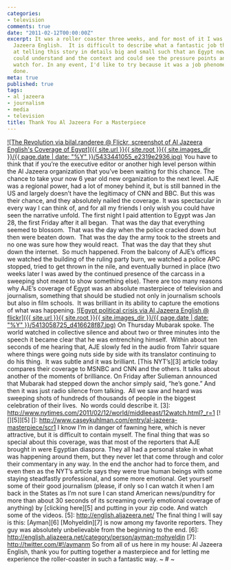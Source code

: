 ```yaml
---
categories:
- television
comments: true
date: "2011-02-12T00:00:00Z"
excerpt: It was a roller coaster three weeks, and for most of it I was watching Al
  Jazeera English.  It is difficult to describe what a fantastic job the network did
  at telling this story in details big and small such that an Egypt newbie like me
  could understand and the context and could see the pressure points and things to
  watch for. In any event, I'd like to try because it was a job phenomenally well
  done.
meta: true
published: true
tags:
- al jazeera
- journalism
- media
- television
title: Thank You Al Jazeera For a Masterpiece
---
```


[![The Revolution via bilal.randeree @ Flickr, screenshot of Al Jazeera English's Coverage of Egypt]({{ site.url }}{{ site.root }}{{ site.images_dir }}/{{ page.date | date: "%Y" }}/5433441055_e2319e2936.jpg)](http://www.flickr.com/photos/meexplore/5433441055/)
You have to think that if you’re the executive editor or another high level person within the Al Jazeera organization that you’ve been waiting for this chance. The chance to take your now 6 year old new organization to the next level. AJE was a regional power, had a lot of money behind it, but is still banned in the US and largely doesn’t have the legitimacy of CNN and BBC. But this was their chance, and they absolutely nailed the coverage. It was spectacular in every way I can think of, and for all my friends I only wish you could have seen the narrative unfold.
The first night I paid attention to Egypt was Jan 28, the first Friday after it all began.  That was the day that everything seemed to blossom.  That was the day when the police cracked down but then were beaten down.  That was the day the army took to the streets and no one was sure how they would react.  That was the day that they shut down the internet.  So much happened.
From the balcony of AJE’s offices we watched the building of the ruling party burn, we watched a police APC stopped, tried to get thrown in the nile, and eventually burned in place (two weeks later I was awed by the continued presence of the carcass in a sweeping shot meant to show something else).
There are too many reasons why AJE’s coverage of Egypt was an absolute masterpiece of television and journalism, something that should be studied not only in journalism schools but also in film schools.  It was brilliant in its ability to capture the emotions of what was happening.
[![Egypt political crisis via Al Jazeera English @ flickr]({{ site.url }}{{ site.root }}{{ site.images_dir }}/{{ page.date | date: "%Y" }}/5413058725_d416628f87.jpg)](http://www.flickr.com/photos/aljazeeraenglish/5413058725)
On Thursday Mubarak spoke. The world watched in collective silence and about two or three minutes into the speech it became clear that he was entrenching himself.  Within about ten seconds of me hearing that, AJE slowly fed in the audio from Tahrir square where things were going nuts side by side with its translator continuing to do his thing.  It was subtle and it was brilliant.
[This NYT’s][3] article today compares their coverage to MSNBC and CNN and the others. It talks about another of the moments of brilliance. On Friday after Sulieman announced that Mubarak had stepped down the anchor simply said, “he’s gone.” And then it was just radio silence from talking.  All we saw and heard was sweeping shots of hundreds of thousands of people in the biggest celebration of their lives.  No words could describe it.
 [3]: http://www.nytimes.com/2011/02/12/world/middleeast/12watch.html?_r=1
[![][5]][5]
 []: http://www.caseykuhlman.com/entry/al-jazeera-masterpiece/scr1
I know I’m in danger of fawning here, which is never attractive, but it is difficult to contain myself. The final thing that was so special about this coverage, was that most of the reporters that AJE brought in were Egyptian diaspora. They all had a personal stake in what was happening around them, but they never let that come through and color their commentary in any way. In the end the anchor had to force them, and even then as the NYT’s article says they were true human beings with some staying steadfastly professional, and some more emotional. Get yourself some of their good journalism (please, if only so I can watch it when I am back in the States as I’m not sure I can stand American news/punditry for more than about 30 seconds of its screaming overly emotional coverage of anything) by [clicking here][5] and putting in your zip code. And watch some of the videos.
 [5]: http://english.aljazeera.net/
The final thing I will say is this: [Ayman][6] [Mohyeldin][7] is now among my favorite reporters. They guy was absolutely unbelievable from the beginning to the end.
 [6]: http://english.aljazeera.net/category/person/ayman-mohyeldin
 [7]: http://twitter.com/#!/aymanm
So from all of us here in my house: Al Jazeera English, thank you for putting together a masterpiece and for letting me experience the roller-coaster in such a fantastic way.
~ # ~